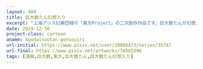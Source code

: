 ```yaml
---
layout: 404
title: 巨大数たん幻想入り
excerpt: "上海アリス幻樂団様の「東方Project」の二次創作作品です。巨大数たんが幻想入りして古明地こいしさんにペットとして拾われ、巨大数を広めながらのびのびと暮らしていくお話です。"
date: 2019-12-30
project-class: cartoon
aname: kyodaisuutan-gensouiri
url-initial: https://www.pixiv.net/user/20006473/series/35747
url-final: https://www.pixiv.net/artworks/78582396
tags: [漫画,巨大数,東方,巨大数たん,巨大数たん幻想入り]
---
```


